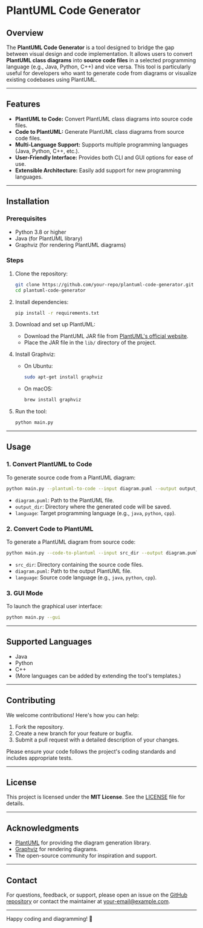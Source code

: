# PlantUML Code Generator

## Overview
The **PlantUML Code Generator** is a tool designed to bridge the gap between visual design and code implementation. It allows users to convert **PlantUML class diagrams** into **source code files** in a selected programming language (e.g., Java, Python, C++) and vice versa. This tool is particularly useful for developers who want to generate code from diagrams or visualize existing codebases using PlantUML.

---

## Features
- **PlantUML to Code:** Convert PlantUML class diagrams into source code files.
- **Code to PlantUML:** Generate PlantUML class diagrams from source code files.
- **Multi-Language Support:** Supports multiple programming languages (Java, Python, C++, etc.).
- **User-Friendly Interface:** Provides both CLI and GUI options for ease of use.
- **Extensible Architecture:** Easily add support for new programming languages.

---

## Installation

### Prerequisites
- Python 3.8 or higher
- Java (for PlantUML library)
- Graphviz (for rendering PlantUML diagrams)

### Steps
1. Clone the repository:
   ```bash
   git clone https://github.com/your-repo/plantuml-code-generator.git
   cd plantuml-code-generator
   ```

2. Install dependencies:
   ```bash
   pip install -r requirements.txt
   ```

3. Download and set up PlantUML:
   - Download the PlantUML JAR file from [PlantUML's official website](https://plantuml.com/download).
   - Place the JAR file in the `lib/` directory of the project.

4. Install Graphviz:
   - On Ubuntu:
     ```bash
     sudo apt-get install graphviz
     ```
   - On macOS:
     ```bash
     brew install graphviz
     ```

5. Run the tool:
   ```bash
   python main.py
   ```

---

## Usage

### 1. Convert PlantUML to Code
To generate source code from a PlantUML diagram:
```bash
python main.py --plantuml-to-code --input diagram.puml --output output_dir --language java
```
- `diagram.puml`: Path to the PlantUML file.
- `output_dir`: Directory where the generated code will be saved.
- `language`: Target programming language (e.g., `java`, `python`, `cpp`).

### 2. Convert Code to PlantUML
To generate a PlantUML diagram from source code:
```bash
python main.py --code-to-plantuml --input src_dir --output diagram.puml --language java
```
- `src_dir`: Directory containing the source code files.
- `diagram.puml`: Path to the output PlantUML file.
- `language`: Source code language (e.g., `java`, `python`, `cpp`).

### 3. GUI Mode
To launch the graphical user interface:
```bash
python main.py --gui
```

---

## Supported Languages
- Java
- Python
- C++
- (More languages can be added by extending the tool's templates.)

---

## Contributing
We welcome contributions! Here's how you can help:
1. Fork the repository.
2. Create a new branch for your feature or bugfix.
3. Submit a pull request with a detailed description of your changes.

Please ensure your code follows the project's coding standards and includes appropriate tests.

---

## License
This project is licensed under the **MIT License**. See the [LICENSE](LICENSE) file for details.

---

## Acknowledgments
- [PlantUML](https://plantuml.com/) for providing the diagram generation library.
- [Graphviz](https://graphviz.org/) for rendering diagrams.
- The open-source community for inspiration and support.

---

## Contact
For questions, feedback, or support, please open an issue on the [GitHub repository](https://github.com/your-repo/plantuml-code-generator/issues) or contact the maintainer at [your-email@example.com](mailto:your-email@example.com).

---

Happy coding and diagramming! 🚀
